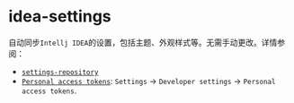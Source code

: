# idea-settings

自动同步`Intellj IDEA`的设置，包括主题、外观样式等。无需手动更改。详情参阅：
- [`settings-repository`](https://www.jetbrains.com/help/idea/sharing-your-ide-settings.html#settings-repository)
- [`Personal access tokens`](https://github.com/settings/tokens): `Settings` -> `Developer settings` -> `Personal access tokens`.
